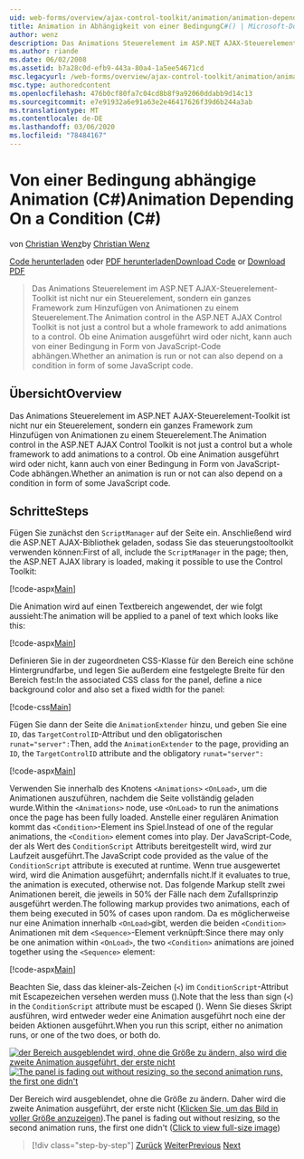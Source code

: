 ```yaml
---
uid: web-forms/overview/ajax-control-toolkit/animation/animation-depending-on-a-condition-cs
title: Animation in Abhängigkeit von einer BedingungC#() | Microsoft-Dokumentation
author: wenz
description: Das Animations Steuerelement im ASP.NET AJAX-Steuerelement-Toolkit ist nicht nur ein Steuerelement, sondern ein ganzes Framework zum Hinzufügen von Animationen zu einem Steuerelement. Gibt an, ob eine Animation ist...
ms.author: riande
ms.date: 06/02/2008
ms.assetid: b7a28c0d-efb9-443a-80a4-1a5ee54671cd
msc.legacyurl: /web-forms/overview/ajax-control-toolkit/animation/animation-depending-on-a-condition-cs
msc.type: authoredcontent
ms.openlocfilehash: 476b0cf80fa7c04cd8b8f9a92060ddabb9d14c13
ms.sourcegitcommit: e7e91932a6e91a63e2e46417626f39d6b244a3ab
ms.translationtype: MT
ms.contentlocale: de-DE
ms.lasthandoff: 03/06/2020
ms.locfileid: "78484167"
---
```

# <a name="animation-depending-on-a-condition-c"></a><span data-ttu-id="33060-104">Von einer Bedingung abhängige Animation (C#)</span><span class="sxs-lookup"><span data-stu-id="33060-104">Animation Depending On a Condition (C#)</span></span>

<span data-ttu-id="33060-105">von [Christian Wenz](https://github.com/wenz)</span><span class="sxs-lookup"><span data-stu-id="33060-105">by [Christian Wenz](https://github.com/wenz)</span></span>

<span data-ttu-id="33060-106">[Code herunterladen](https://download.microsoft.com/download/f/9/a/f9a26acd-8df4-4484-8a18-199e4598f411/Animation4.cs.zip) oder [PDF herunterladen](https://download.microsoft.com/download/6/7/1/6718d452-ff89-4d3f-a90e-c74ec2d636a3/animation4CS.pdf)</span><span class="sxs-lookup"><span data-stu-id="33060-106">[Download Code](https://download.microsoft.com/download/f/9/a/f9a26acd-8df4-4484-8a18-199e4598f411/Animation4.cs.zip) or [Download PDF](https://download.microsoft.com/download/6/7/1/6718d452-ff89-4d3f-a90e-c74ec2d636a3/animation4CS.pdf)</span></span>

> <span data-ttu-id="33060-107">Das Animations Steuerelement im ASP.NET AJAX-Steuerelement-Toolkit ist nicht nur ein Steuerelement, sondern ein ganzes Framework zum Hinzufügen von Animationen zu einem Steuerelement.</span><span class="sxs-lookup"><span data-stu-id="33060-107">The Animation control in the ASP.NET AJAX Control Toolkit is not just a control but a whole framework to add animations to a control.</span></span> <span data-ttu-id="33060-108">Ob eine Animation ausgeführt wird oder nicht, kann auch von einer Bedingung in Form von JavaScript-Code abhängen.</span><span class="sxs-lookup"><span data-stu-id="33060-108">Whether an animation is run or not can also depend on a condition in form of some JavaScript code.</span></span>

## <a name="overview"></a><span data-ttu-id="33060-109">Übersicht</span><span class="sxs-lookup"><span data-stu-id="33060-109">Overview</span></span>

<span data-ttu-id="33060-110">Das Animations Steuerelement im ASP.NET AJAX-Steuerelement-Toolkit ist nicht nur ein Steuerelement, sondern ein ganzes Framework zum Hinzufügen von Animationen zu einem Steuerelement.</span><span class="sxs-lookup"><span data-stu-id="33060-110">The Animation control in the ASP.NET AJAX Control Toolkit is not just a control but a whole framework to add animations to a control.</span></span> <span data-ttu-id="33060-111">Ob eine Animation ausgeführt wird oder nicht, kann auch von einer Bedingung in Form von JavaScript-Code abhängen.</span><span class="sxs-lookup"><span data-stu-id="33060-111">Whether an animation is run or not can also depend on a condition in form of some JavaScript code.</span></span>

## <a name="steps"></a><span data-ttu-id="33060-112">Schritte</span><span class="sxs-lookup"><span data-stu-id="33060-112">Steps</span></span>

<span data-ttu-id="33060-113">Fügen Sie zunächst den `ScriptManager` auf der Seite ein. Anschließend wird die ASP.NET AJAX-Bibliothek geladen, sodass Sie das steuerungstooltoolkit verwenden können:</span><span class="sxs-lookup"><span data-stu-id="33060-113">First of all, include the `ScriptManager` in the page; then, the ASP.NET AJAX library is loaded, making it possible to use the Control Toolkit:</span></span>

[!code-aspx[Main](animation-depending-on-a-condition-cs/samples/sample1.aspx)]

<span data-ttu-id="33060-114">Die Animation wird auf einen Textbereich angewendet, der wie folgt aussieht:</span><span class="sxs-lookup"><span data-stu-id="33060-114">The animation will be applied to a panel of text which looks like this:</span></span>

[!code-aspx[Main](animation-depending-on-a-condition-cs/samples/sample2.aspx)]

<span data-ttu-id="33060-115">Definieren Sie in der zugeordneten CSS-Klasse für den Bereich eine schöne Hintergrundfarbe, und legen Sie außerdem eine festgelegte Breite für den Bereich fest:</span><span class="sxs-lookup"><span data-stu-id="33060-115">In the associated CSS class for the panel, define a nice background color and also set a fixed width for the panel:</span></span>

[!code-css[Main](animation-depending-on-a-condition-cs/samples/sample3.css)]

<span data-ttu-id="33060-116">Fügen Sie dann der Seite die `AnimationExtender` hinzu, und geben Sie eine `ID`, das `TargetControlID`-Attribut und den obligatorischen `runat="server":`</span><span class="sxs-lookup"><span data-stu-id="33060-116">Then, add the `AnimationExtender` to the page, providing an `ID`, the `TargetControlID` attribute and the obligatory `runat="server":`</span></span>

[!code-aspx[Main](animation-depending-on-a-condition-cs/samples/sample4.aspx)]

<span data-ttu-id="33060-117">Verwenden Sie innerhalb des Knotens `<Animations>` `<OnLoad>`, um die Animationen auszuführen, nachdem die Seite vollständig geladen wurde.</span><span class="sxs-lookup"><span data-stu-id="33060-117">Within the `<Animations>` node, use `<OnLoad>` to run the animations once the page has been fully loaded.</span></span> <span data-ttu-id="33060-118">Anstelle einer regulären Animation kommt das `<Condition>`-Element ins Spiel.</span><span class="sxs-lookup"><span data-stu-id="33060-118">Instead of one of the regular animations, the `<Condition>` element comes into play.</span></span> <span data-ttu-id="33060-119">Der JavaScript-Code, der als Wert des `ConditionScript` Attributs bereitgestellt wird, wird zur Laufzeit ausgeführt.</span><span class="sxs-lookup"><span data-stu-id="33060-119">The JavaScript code provided as the value of the `ConditionScript` attribute is executed at runtime.</span></span> <span data-ttu-id="33060-120">Wenn true ausgewertet wird, wird die Animation ausgeführt; andernfalls nicht.</span><span class="sxs-lookup"><span data-stu-id="33060-120">If it evaluates to true, the animation is executed, otherwise not.</span></span> <span data-ttu-id="33060-121">Das folgende Markup stellt zwei Animationen bereit, die jeweils in 50% der Fälle nach dem Zufallsprinzip ausgeführt werden.</span><span class="sxs-lookup"><span data-stu-id="33060-121">The following markup provides two animations, each of them being executed in 50% of cases upon random.</span></span> <span data-ttu-id="33060-122">Da es möglicherweise nur eine Animation innerhalb `<OnLoad>`gibt, werden die beiden `<Condition>` Animationen mit dem `<Sequence>`-Element verknüpft:</span><span class="sxs-lookup"><span data-stu-id="33060-122">Since there may only be one animation within `<OnLoad>`, the two `<Condition>` animations are joined together using the `<Sequence>` element:</span></span>

[!code-aspx[Main](animation-depending-on-a-condition-cs/samples/sample5.aspx)]

<span data-ttu-id="33060-123">Beachten Sie, dass das kleiner-als-Zeichen (`<`) im `ConditionScript`-Attribut mit Escapezeichen versehen werden muss ().</span><span class="sxs-lookup"><span data-stu-id="33060-123">Note that the less than sign (`<`) in the `ConditionScript` attribute must be escaped ().</span></span> <span data-ttu-id="33060-124">Wenn Sie dieses Skript ausführen, wird entweder weder eine Animation ausgeführt noch eine der beiden Aktionen ausgeführt.</span><span class="sxs-lookup"><span data-stu-id="33060-124">When you run this script, either no animation runs, or one of the two does, or both do.</span></span>

<span data-ttu-id="33060-125">[![der Bereich ausgeblendet wird, ohne die Größe zu ändern, also wird die zweite Animation ausgeführt, der erste nicht](animation-depending-on-a-condition-cs/_static/image2.png)](animation-depending-on-a-condition-cs/_static/image1.png)</span><span class="sxs-lookup"><span data-stu-id="33060-125">[![The panel is fading out without resizing, so the second animation runs, the first one didn't](animation-depending-on-a-condition-cs/_static/image2.png)](animation-depending-on-a-condition-cs/_static/image1.png)</span></span>

<span data-ttu-id="33060-126">Der Bereich wird ausgeblendet, ohne die Größe zu ändern. Daher wird die zweite Animation ausgeführt, der erste nicht ([Klicken Sie, um das Bild in voller Größe anzuzeigen](animation-depending-on-a-condition-cs/_static/image3.png)).</span><span class="sxs-lookup"><span data-stu-id="33060-126">The panel is fading out without resizing, so the second animation runs, the first one didn't ([Click to view full-size image](animation-depending-on-a-condition-cs/_static/image3.png))</span></span>

> [!div class="step-by-step"]
> <span data-ttu-id="33060-127">[Zurück](executing-several-animations-after-each-other-cs.md)
> [Weiter](picking-one-animation-out-of-a-list-cs.md)</span><span class="sxs-lookup"><span data-stu-id="33060-127">[Previous](executing-several-animations-after-each-other-cs.md)
[Next](picking-one-animation-out-of-a-list-cs.md)</span></span>

